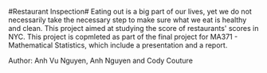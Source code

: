 #Restaurant Inspection#
Eating out is a big part of our lives, yet we do not necessarily take the necessary step to make sure what we eat is healthy and clean. This project aimed at studying the score of restaurants' scores in NYC. 
This project is copmleted as part of the final project for MA371 - Mathematical Statistics, which include a presentation and a report.

Author: Anh Vu Nguyen, Anh Nguyen and Cody Couture

